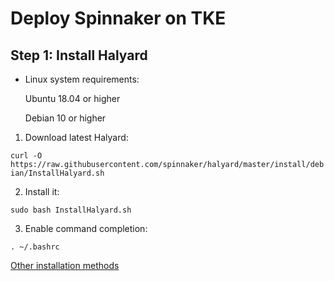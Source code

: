 # Deploy Spinnaker on TKE

## Step 1: Install Halyard 

- Linux system requirements: 

   Ubuntu 18.04 or higher
   
   Debian 10 or higher

1. Download latest Halyard:

`curl -O https://raw.githubusercontent.com/spinnaker/halyard/master/install/debian/InstallHalyard.sh`

2. Install it:

`sudo bash InstallHalyard.sh`

3. Enable command completion:

`. ~/.bashrc`


[Other installation methods](https://spinnaker.io/docs/setup/install/halyard)
